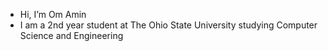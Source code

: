 - Hi, I’m Om Amin
- I am a 2nd year student at The Ohio State University studying Computer Science and Engineering


